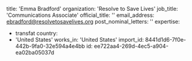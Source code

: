 title: 'Emma Bradford'
organization: 'Resolve to Save Lives'
job_title: 'Communications Associate'
official_title: ''
email_address: ebradford@resolvetosavelives.org
post_nominal_letters: ''
expertise:
  - transfat
country:
  - 'United States'
works_in: 'United States'
import_id: 8441d1d6-7f0e-442b-9fa0-32e594a4e4bb
id: ee722aa4-269d-4ec5-a904-ea02ba05037d
